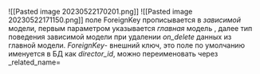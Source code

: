 ![[Pasted image 20230522170201.png]]
![[Pasted image 20230522171150.png]]
поле ForeignKey прописывается в _зависимой_ модели, первым параметром указывается _главная_ модель , далее тип поведения зависимой модели при удалении _on_delete_ данных из главной модели.
_ForeignKey_- внешний ключ, это поле по умолчанию именуется в БД как _director_id_, можно переименовать через _related_name= 


